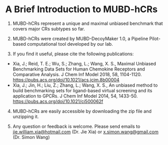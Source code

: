 # A Brief Introduction to MUBD-hCRs

1. MUBD-hCRs represent a unique and maximal unbiased benchmark that covers major CRs subtypes so far.

2. MUBD-hCRs were created by MUBD-DecoyMaker 1.0, a Pipeline Pilot-based computational tool developed by our lab. 

3. If you find it useful, please cite the following publications:  
* Xia, J.; Reid, T. E.; Wu, S.; Zhang, L.; Wang, X. S., Maximal Unbiased Benchmarking Data Sets for Human Chemokine Receptors and Comparative Analysis. J Chem Inf Model 2018, 58, 1104-1120. https://pubs.acs.org/doi/10.1021/acs.jcim.8b00004
* Xia, J.; Jin, H.; Liu, Z.; Zhang, L.; Wang, X. S., An unbiased method to build benchmarking sets for ligand-based virtual screening and its application to GPCRs. J Chem Inf Model 2014, 54, 1433-50. https://pubs.acs.org/doi/10.1021/ci500062f

4. MUBD-hCRs are easily accessible by downloading the zip file and unzipping it. 

5. Any question or feedback is welcome. Please send emails to 
   jie.william.xia@hotmail.com (Dr. Jie Xia) or x.simon.wang@gmail.com (Dr. Simon Wang)
